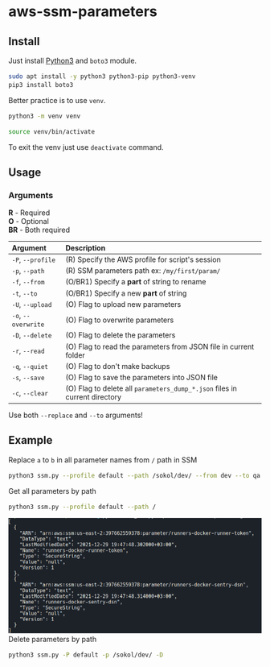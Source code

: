 # aws-ssm-parameters

## Install
Just install [Python3](https://www.python.org/downloads/) and `boto3` module.

```bash
sudo apt install -y python3 python3-pip python3-venv
pip3 install boto3
```
Better practice is to use `venv`.
```bash
python3 -m venv venv
```
```bash
source venv/bin/activate
```
To exit the venv just use `deactivate` command.

## Usage

### Arguments

**R** - Required  
**O** - Optional  
**BR** - Both required

| Argument            | Description |
| :---                |    :----    |
| `-P`, `--profile`   | (R) Specify the AWS profile for script's session |
| `-p`, `--path`      | (R) SSM parameters path ex: `/my/first/param/` |
| `-f`, `--from`      | (O/BR1) Specify a **part** of string to rename |
| `-t`, `--to`        | (O/BR1) Specify a new **part** of string |
| `-U`, `--upload`    | (O) Flag to upload new parameters |
| `-o`, `--overwrite` | (O) Flag to overwrite parameters |
| `-D`, `--delete`    | (O) Flag to delete the parameters |
| `-r`, `--read`      | (O) Flag to read the parameters from JSON file in current folder |
| `-q`, `--quiet`   | (O) Flag to don't make backups |
| `-s`, `--save`      | (O) Flag to save the parameters into JSON file |
| `-c`, `--clear`     | (O) Flag to delete all `parameters_dump_*.json` files in current directory |


Use both `--replace` and `--to` arguments!  

## Example

Replace `a` to `b` in all parameter names from `/` path in SSM
```bash
python3 ssm.py --profile default --path /sokol/dev/ --from dev --to qa --upload
```
Get all parameters by path
```bash
python3 ssm.py --profile default --path /
```
![alt text](./images/2022-05-18_15-48.png)
Delete parameters by path
```bash
python3 ssm.py -P default -p /sokol/dev/ -D
```
